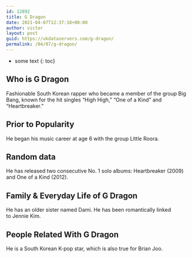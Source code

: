 ```yaml
---
id: 12892
title: G Dragon
date: 2021-04-07T12:37:18+00:00
author: victor
layout: post
guid: https://ukdataservers.com/g-dragon/
permalink: /04/07/g-dragon/
---
```


* some text
{: toc}


## Who is G Dragon



Fashionable South Korean rapper who became a member of the group Big Bang, known for the hit singles &#8220;High High,&#8221; &#8220;One of a Kind&#8221; and &#8220;Heartbreaker.&#8221; 

                
                
                
## Prior to Popularity



He began his music career at age 6 with the group Little Roora. 

                
                
                
## Random data



He has released two consecutive No. 1 solo albums: Heartbreaker (2009) and One of a Kind (2012). 

                
                
                
## Family & Everyday Life of G Dragon



He has an older sister named Dami. He has been romantically linked to Jennie Kim.

                
                
                
## People Related With G Dragon



He is a South Korean K-pop star, which is also true for Brian Joo. 

                
              
            
          
          
          